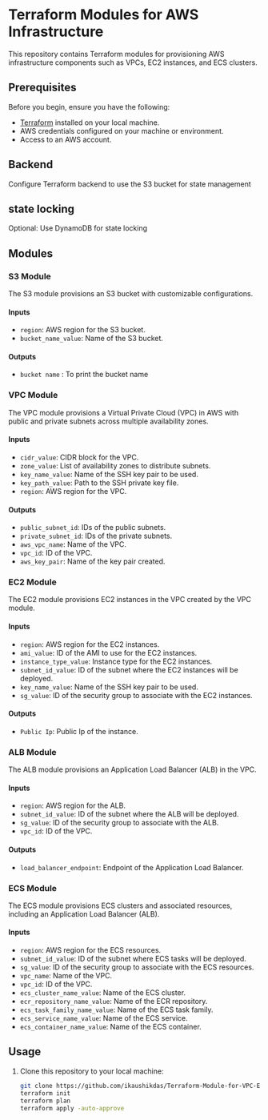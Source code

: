 # Terraform Modules for AWS Infrastructure

This repository contains Terraform modules for provisioning AWS infrastructure components such as VPCs, EC2 instances, and ECS clusters.

## Prerequisites

Before you begin, ensure you have the following:

- [Terraform](https://www.terraform.io/downloads.html) installed on your local machine.
- AWS credentials configured on your machine or environment.
- Access to an AWS account.

## Backend

Configure Terraform backend to use the S3 bucket for state management

## state locking

Optional: Use DynamoDB for state locking

## Modules

### S3 Module

The S3 module provisions an S3 bucket with customizable configurations.

#### Inputs

- `region`: AWS region for the S3 bucket.
- `bucket_name_value`: Name of the S3 bucket.

#### Outputs

- `bucket name` : To print the bucket name

### VPC Module

The VPC module provisions a Virtual Private Cloud (VPC) in AWS with public and private subnets across multiple availability zones.

#### Inputs

- `cidr_value`: CIDR block for the VPC.
- `zone_value`: List of availability zones to distribute subnets.
- `key_name_value`: Name of the SSH key pair to be used.
- `key_path_value`: Path to the SSH private key file.
- `region`: AWS region for the VPC.

#### Outputs

- `public_subnet_id`: IDs of the public subnets.
- `private_subnet_id`: IDs of the private subnets.
- `aws_vpc_name`: Name of the VPC.
- `vpc_id`: ID of the VPC.
- `aws_key_pair`: Name of the key pair created.

### EC2 Module

The EC2 module provisions EC2 instances in the VPC created by the VPC module.

#### Inputs

- `region`: AWS region for the EC2 instances.
- `ami_value`: ID of the AMI to use for the EC2 instances.
- `instance_type_value`: Instance type for the EC2 instances.
- `subnet_id_value`: ID of the subnet where the EC2 instances will be deployed.
- `key_name_value`: Name of the SSH key pair to be used.
- `sg_value`: ID of the security group to associate with the EC2 instances.

#### Outputs
- `Public Ip`: Public Ip of the instance.

### ALB Module

The ALB module provisions an Application Load Balancer (ALB) in the VPC.

#### Inputs

- `region`: AWS region for the ALB.
- `subnet_id_value`: ID of the subnet where the ALB will be deployed.
- `sg_value`: ID of the security group to associate with the ALB.
- `vpc_id`: ID of the VPC.

#### Outputs
- `load_balancer_endpoint`: Endpoint of the Application Load Balancer.

### ECS Module

The ECS module provisions ECS clusters and associated resources, including an Application Load Balancer (ALB).

#### Inputs

- `region`: AWS region for the ECS resources.
- `subnet_id_value`: ID of the subnet where ECS tasks will be deployed.
- `sg_value`: ID of the security group to associate with the ECS resources.
- `vpc_name`: Name of the VPC.
- `vpc_id`: ID of the VPC.
- `ecs_cluster_name_value`: Name of the ECS cluster.
- `ecr_repository_name_value`: Name of the ECR repository.
- `ecs_task_family_name_value`: Name of the ECS task family.
- `ecs_service_name_value`: Name of the ECS service.
- `ecs_container_name_value`: Name of the ECS container.


## Usage

1. Clone this repository to your local machine:

   ```bash
   git clone https://github.com/ikaushikdas/Terraform-Module-for-VPC-EC2-and-ECS-with-ALB.git
   terraform init
   terraform plan
   terraform apply -auto-approve
